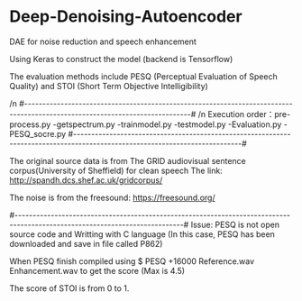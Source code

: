 # Deep-Denoising-Autoencoder
DAE for noise reduction and speech enhancement

Using Keras to construct the model (backend is Tensorflow)

The evaluation methods include PESQ (Perceptual Evaluation of Speech Quality) and STOI (Short Term Objective Intelligibility)

/n
#----------------------------------------------------------------------------------------------------------------------------#
/n
Execution order：pre-process.py -getspectrum.py -trainmodel.py -testmodel.py -Evaluation.py -PESQ_socre.py
#----------------------------------------------------------------------------------------------------------------------------#

The original source data is from The GRID audiovisual sentence corpus(University of Sheffield) for clean speech
The link: http://spandh.dcs.shef.ac.uk/gridcorpus/

The noise is from the freesound: https://freesound.org/ 

#----------------------------------------------------------------------------------------------------------------------------#
Issue:
PESQ is not open source code and Writting with C language (In this case, PESQ has been downloaded and save in file called P862)

When PESQ finish compiled using $ PESQ +16000 Reference.wav Enhancement.wav to get the score (Max is 4.5)

The score of STOI is from 0 to 1.
